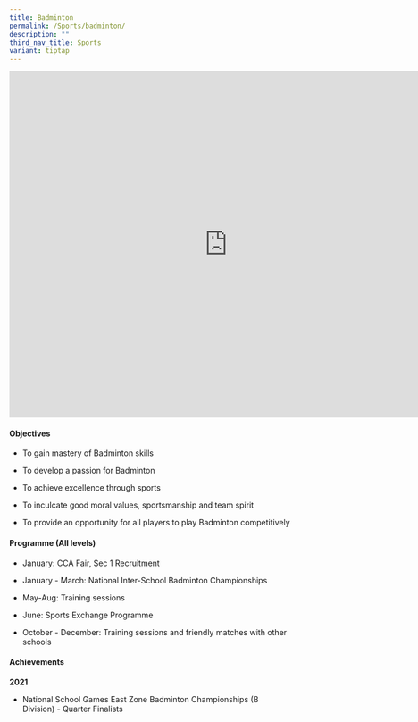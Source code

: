 ```yaml
---
title: Badminton
permalink: /Sports/badminton/
description: ""
third_nav_title: Sports
variant: tiptap
---
```

<div class="iframe-wrapper">
<iframe height="620" width="780" allowfullscreen="true" frameborder="0" src="https://docs.google.com/presentation/d/e/2PACX-1vR7hpx3Ryfi3twjTEaWlX-zn8MaXhDHNLbXH3YoyCita3RjASakucXTURUCjDpiX6eluHUdFnC7tgpG/embed?start=false&amp;loop=true&amp;delayms=3000"></iframe>
</div>
<h4>Objectives</h4>
<ul data-tight="true" class="tight">
<li>
<p>To gain mastery of Badminton skills</p>
</li>
<li>
<p>To develop a passion for Badminton</p>
</li>
<li>
<p>To achieve excellence through sports</p>
</li>
<li>
<p>To inculcate good moral values, sportsmanship and team spirit</p>
</li>
<li>
<p>To provide an opportunity for all players to play Badminton competitively</p>
</li>
</ul>
<h4>Programme (All levels)</h4>
<ul data-tight="true" class="tight">
<li>
<p>January: CCA Fair, Sec 1 Recruitment</p>
</li>
<li>
<p>January - March: National Inter-School Badminton Championships</p>
</li>
<li>
<p>May-Aug: Training sessions</p>
</li>
<li>
<p>June: Sports Exchange Programme</p>
</li>
<li>
<p>October - December: Training sessions and friendly matches with other
schools</p>
</li>
</ul>
<h4>Achievements</h4>
<p><strong>2021</strong>
</p>
<ul data-tight="true" class="tight">
<li>
<p>National School Games East Zone Badminton Championships (B Division) -
Quarter Finalists</p>
</li>
</ul>
<p></p>
<p></p>